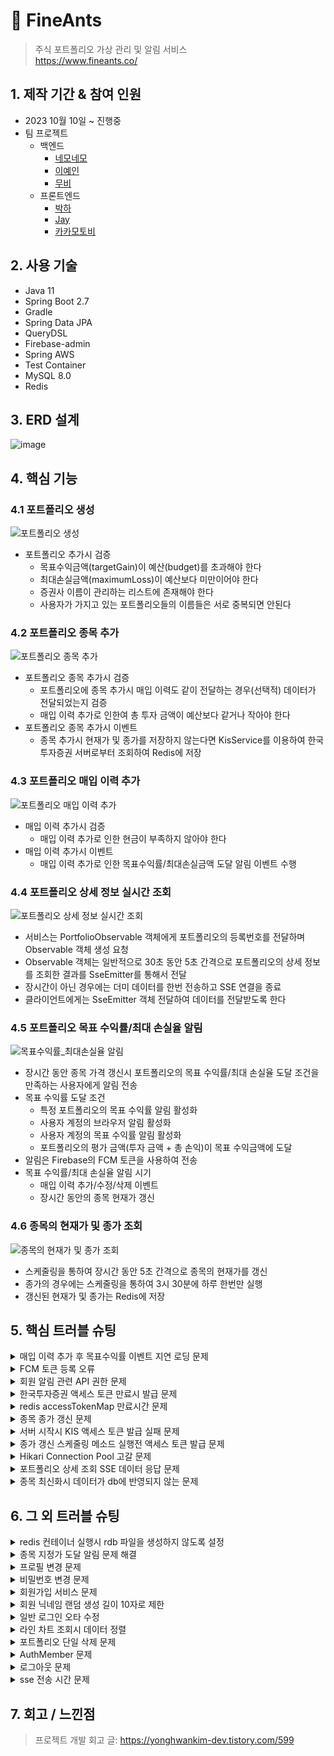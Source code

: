 # :pushpin: FineAnts

> 주식 포트폴리오 가상 관리 및 알림 서비스  
> https://www.fineants.co/

## 1. 제작 기간 & 참여 인원

- 2023 10월 10일 ~ 진행중
- 팀 프로젝트
    - 백엔드
        - [네모네모](https://github.com/yonghwankim-dev)
        - [이예인](https://github.com/yein-lee)
        - [무비](https://github.com/yhpark95)
    - 프론트엔드
        - [박하](https://github.com/bakhacode)
        - [Jay](https://github.com/altmit)
        - [카카모토비](https://github.com/Kakamotobi)

## 2. 사용 기술

- Java 11
- Spring Boot 2.7
- Gradle
- Spring Data JPA
- QueryDSL
- Firebase-admin
- Spring AWS
- Test Container
- MySQL 8.0
- Redis

## 3. ERD 설계

![image](https://github.com/fine-ants/FineAnts-was/assets/33227831/f48d2492-844e-4066-9a09-c34194fb6a28)

## 4. 핵심 기능

### 4.1 포트폴리오 생성

![포트폴리오 생성](https://gist.github.com/assets/33227831/756a5032-5dcd-4952-a6de-70387b82bb79)

- 포트폴리오 추가시 검증
    - 목표수익금액(targetGain)이 예산(budget)를 초과해야 한다
    - 최대손실금액(maximumLoss)이 예산보다 미만이어야 한다
    - 증권사 이름이 관리하는 리스트에 존재해야 한다
    - 사용자가 가지고 있는 포트폴리오들의 이름들은 서로 중복되면 안된다

### 4.2 포트폴리오 종목 추가

![포트폴리오 종목 추가](https://gist.github.com/assets/33227831/0ea466c0-293c-4d30-a94e-4719620673d7)

- 포트폴리오 종목 추가시 검증
    - 포트폴리오에 종목 추가시 매입 이력도 같이 전달하는 경우(선택적) 데이터가 전달되었는지 검증
    - 매입 이력 추가로 인한여 총 투자 금액이 예산보다 같거나 작아야 한다
- 포트폴리오 종목 추가시 이벤트
    - 종목 추가시 현재가 및 종가를 저장하지 않는다면 KisService를 이용하여 한국투자증권 서버로부터 조회하여 Redis에 저장

### 4.3 포트폴리오 매입 이력 추가

![포트폴리오 매입 이력 추가](https://gist.github.com/assets/33227831/29a5c7bf-25dc-4ebd-9baa-7660fde5bf08)

- 매입 이력 추가시 검증
    - 매입 이력 추가로 인한 현금이 부족하지 않아야 한다
- 매입 이력 추가시 이벤트
    - 매입 이력 추가로 인한 목표수익률/최대손실금액 도달 알림 이벤트 수행

### 4.4 포트폴리오 상세 정보 실시간 조회

![포트폴리오 상세 정보 실시간 조회](https://gist.github.com/assets/33227831/a67b9fca-1780-4a0c-8212-4bfd27359e4e)

- 서비스는 PortfolioObservable 객체에게 포트폴리오의 등록번호를 전달하며 Observable 객체 생성 요청
- Observable 객체는 일반적으로 30초 동안 5초 간격으로 포트폴리오의 상세 정보를 조회한 결과를 SseEmitter를 통해서 전달
- 장시간이 아닌 경우에는 더미 데이터를 한번 전송하고 SSE 연결을 종료
- 클라이언트에게는 SseEmitter 객체 전달하여 데이터를 전달받도록 한다

### 4.5 포트폴리오 목표 수익률/최대 손실율 알림

![목표수익률_최대손실율 알림](https://gist.github.com/assets/33227831/959a738d-83a2-4cc0-900e-5c14cd5d1833)

- 장시간 동안 종목 가격 갱신시 포트폴리오의 목표 수익률/최대 손실율 도달 조건을 만족하는 사용자에게 알림 전송
- 목표 수익률 도달 조건
    - 특정 포트폴리오의 목표 수익률 알림 활성화
    - 사용자 계정의 브라우저 알림 활성화
    - 사용자 계정의 목표 수익률 알림 활성화
    - 포트폴리오의 평가 금액(투자 금액 + 총 손익)이 목표 수익금액에 도달
- 알림은 Firebase의 FCM 토큰을 사용하여 전송
- 목표 수익률/최대 손실율 알림 시기
    - 매입 이력 추가/수정/삭제 이벤트
    - 장시간 동안의 종목 현재가 갱신

### 4.6 종목의 현재가 및 종가 조회

![종목의 현재가 및 종가 조회](https://gist.github.com/assets/33227831/e7c8360d-a94b-4b3c-b281-0906027cd71e)

- 스케줄링을 통하여 장시간 동안 5초 간격으로 종목의 현재가를 갱신
- 종가의 경우에는 스케줄링을 통하여 3시 30분에 하루 한번만 실행
- 갱신된 현재가 및 종가는 Redis에 저장

## 5. 핵심 트러블 슈팅

<details>
<summary>매입 이력 추가 후 목표수익률 이벤트 지연 로딩 문제</summary>
<div markdown="1">

- 매입 이력 추가 서비스 과정에서 지연 로딩된 연관 엔티티를 이미 로딩되었기 때문에 이벤트 수행 과정에서 직전에 추가된 매입이력이 조회되지 않은 것이 원인
- 매입 이력 추가 서비스에서 직전에 추가된 매입 이력을 연관 엔티티 리스트에 추가하도록 하여 문제 해결(영속성 전이는 설정하지 않고 별도로 db에 추가하도록 하는 방식으로 수행)

- [issue#275](https://github.com/fine-ants/FineAnts-was/issues/275)

</div>
</details>

<details>
<summary>FCM 토큰 등록 오류</summary>
<div markdown="1">

- 배포 db 서버의 FcmToken 테이블의 PK 컬럼에 auto_increment가 적용되지 않은 것이 원인
- PK 컬럼에 auto_increment 적용하여 문제 해

- [issue#208](https://github.com/fine-ants/FineAnts-was/issues/208)

</div>
</details>

<details>
<summary>회원 알림 관련 API 권한 문제</summary>
<div markdown="1">

- API 경로중 경로 변수 중에서 회원의 등록번호(memberId)가 존재하는데 서비스 수행시 회원 본인의 것인지 검증하지 않은 것이 원인
- 해당 서비스에 AOP를 적용하여 알림을 전송할 권한이 있는지 검증하도록 하여 문제 해결

```java

@Slf4j
@RequiredArgsConstructor
@Aspect
@Component
public class HasNotificationAuthorizationAspect {

	private final AuthenticationContext authenticationContext;

	@Before(value = "within(@org.springframework.web.bind.annotation.RestController *) && @annotation(hasNotificationAuthorization) && args(memberId, ..)", argNames = "hasNotificationAuthorization,memberId")
	public void hasAuthorization(final HasNotificationAuthorization hasNotificationAuthorization,
		@PathVariable final Long memberId) {
		AuthMember authMember = authenticationContext.getAuthMember();
		log.info("알림 권한 확인 시작, memberId={}, authMember : {}", memberId, authMember);
		if (!memberId.equals(authMember.getMemberId())) {
			throw new ForBiddenException(MemberErrorCode.FORBIDDEN_MEMBER);
		}
	}
} 
```

- [issue#203](https://github.com/fine-ants/FineAnts-was/issues/203)

</div>
</details>

<details>
<summary>한국투자증권 액세스 토큰 만료시 발급 문제</summary>
<div markdown="1">

- 액세스 토큰 재발급시 재발급 처리가 종료되기전까지 메서드가 대기하지 않고 종료된 것이 원인
- CountDownLatch 객체를 사용하여 액세스 토큰 재발급 처리가 완료될때까지 대기하여 문제 해결

- [issue#131](https://github.com/fine-ants/FineAnts-was/issues/131)

</div>
</details>

<details>
<summary>redis accessTokenMap 만료시간 문제</summary>
<div markdown="1">

- 한국투자증권 서버로부터 발급받은 액세스 토큰은 실제 만료시간은 22시간동안 유지되지만 `expires_in` 프로퍼티는 24시간을 가리키고 있음. 액세스 토큰 발급 만료시간 계산시 `expires_in`
  프로퍼티를 기준으로 계산한 것이 원인.
- `access_token_token_expired` 프로퍼티를 기준으로 액세스 토큰 만료시간을 설정하도록 변경하여 문제 해결

- [issue#63](https://github.com/fine-ants/FineAnts-was/issues/63)

</div>
</details>

<details>
<summary>종목 종가 갱신 문제</summary>
<div markdown="1">

- 액세스 토큰 만료시간을 `expires_in`을 기준으로 하는 것이 아닌 `access_token_token_expired` 프로퍼티를 기준으로 설정하도록 하여 문제 해결
- CompletableFuture 객체의 잘못된 순서의 타임아웃 콜백 설정 및 예외 처리 설정으로 인한 무한대기가 원인입니다. CompletableFuture 객체 생성시 바로 다음에 타임아웃 콜백 및 예외 처리
  설정하여 문제를 해결

- [issue#90](https://github.com/fine-ants/FineAnts-was/issues/90)

</div>
</details>

<details>
<summary>서버 시작시 KIS 액세스 토큰 발급 실패 문제</summary>
<div markdown="1">

- 서버 시작시 종목 및 종가 갱신하기 전 한국투자증권 서버의 액세스 토큰을 발급받습니다. 그러나 요청 횟수 초과와 같은 사유로 발급 실패시
  별도의 조치없이 초기화가 끝나는 것이 원인
- 액세스 토큰 발급 실패시 `retryWhen` operator를 이용하여 특정 시간 간격으로 다시 시도하여 발급받을 수 있도록 하여 문제 해결

- [issue#110](https://github.com/fine-ants/FineAnts-was/issues/110)

</div>
</details>

<details>
<summary>종가 갱신 스케줄링 메소드 실행전 액세스 토큰 발급 문제</summary>
<div markdown="1">

- 한국투자증권 API 서버의 액세스 토큰이 만료되었는지 체크하는 AOP에서 종가 갱신 스케줄링 메서드를 추가하지 않은 것이 원인
- 종가 갱신 스케줄링 메서드를 AOP에 추가하여 문제 해결

- [issue#120](https://github.com/fine-ants/FineAnts-was/issues/120)

</div>
</details>

<details>
<summary>Hikari Connection Pool 고갈 문제</summary>
<div markdown="1">

- SSE 연결로 인하여 HTTP가 연결을 유지하는 동안 서비스 레이어의 트랜잭션이 종료되었음에도 불구하고 OSIV(Open Session In View)가 활성화되어 있어
  30초 동안 Hikari Connection Pool의 연결 쓰레드를 점유한 것이 원인
- OSIV 비활성화하여 문제 해결

- [issue#123](https://github.com/fine-ants/FineAnts-was/issues/123)

</div>
</details>

<details>
<summary>포트폴리오 상세 조회 SSE 데이터 응답 문제</summary>
<div markdown="1">

- SSE 데이터 응답 생성을 별도의 쓰레드에서 수행하던 과정 중에서 종목의 종가가 존재하지 않아서 예외가 발생했을때 별도의 예외 처리를 하지 않은 것이 원인
- Exception 타입으로 캐치하도록 변경하여 모든 예외를 대상으로 캐치하여 SseEmitter 객체를 대상으로 completeWithError 호출하여 해결

- [issue#57](https://github.com/fine-ants/FineAnts-was/issues/57)

</div>
</details>

<details>
<summary>종목 최신화시 데이터가 db에 반영되지 않는 문제</summary>
<div markdown="1">

- 이전 tsv 파일 기반 종목 최신화 스케줄링 메서드가 실행되어 예상과 다른 실행이 원인
- 이전에 구현한 종목 최신화 스케줄링 메서드 제거하여 해결

- [issue#287](https://github.com/fine-ants/FineAnts-was/issues/287)

</div>
</details>

## 6. 그 외 트러블 슈팅

<details>
<summary>redis 컨테이너 실행시 rdb 파일을 생성하지 않도록 설정</summary>
<div markdown="1">

- Redis의 스냅샷 작성시 실패하게 되면 Write 명령어를 전부 거부함에 따라 rdb(redis database) 파일을 생성하지 않도록 설정

```
stop-writes-on-bgsave-error no
save ""
```

- [issue#38](https://github.com/fine-ants/FineAnts-was/issues/38)

</div>
</details>

<details>
<summary>종목 지정가 도달 알림 문제 해결</summary>
<div markdown="1">

- 종목 지정가 알림 전송 이력 전송시 알림마다 생성되는 등록번호(PK, Notification.id)를 키값으로 저장하는 것이 아닌
  종목 지정가 데이터에 대한 등록번호(PK, TargetPriceNotification.id)를 기준으로 저장합니다.

```
// 발송 이력 저장
.map(future -> future.thenCompose(item -> {
	sentManager.addTargetPriceNotification(item.getTargetPriceNotificationId());
	return CompletableFuture.supplyAsync(() -> item);
}))
```

- [issue#268](https://github.com/fine-ants/FineAnts-was/issues/268)

</div>
</details>

<details>
<summary>프로필 변경 문제</summary>
<div markdown="1">

- 프로필 정보에서 프로필 이미지만 변경하는 경우에 텍스트 정보가 필수값으로 설정되어 있어서 옵션을 선택적으로 변경

```
public ApiResponse<ProfileChangeResponse> changeProfile(
		@RequestPart(value = "profileImageFile", required = false) MultipartFile profileImageFile,
		@Valid @RequestPart(value = "profileInformation", required = false) ProfileChangeRequest request,
		@AuthPrincipalMember AuthMember authMember)
```

- [issue#164](https://github.com/fine-ants/FineAnts-was/issues/164)

</div>
</details>

<details>
<summary>비밀번호 변경 문제</summary>
<div markdown="1">

- 비밀번호 변경 서비스 메서드에서 `@Transactional(readOnly=true)`를 `@Transactional`로 변경하여 해결

```
@Transactional
public void modifyPassword(ModifyPasswordRequest request, AuthMember authMember) {
```

- [issue#162](https://github.com/fine-ants/FineAnts-was/issues/162)

</div>
</details>

<details>
<summary>회원가입 서비스 문제</summary>
<div markdown="1">

- 회원가입시 프로필 사진과 json 형식의 회원가입 정보를 같이 전달하는 경우 json 데이터가 전달되지 않는 문제
- 클라이언트인 React에서 로컬 개발시 목서버를 끔으로써 문제를 해결
- [issue#159](https://github.com/fine-ants/FineAnts-was/issues/159)

</div>
</details>

<details>
<summary>회원 닉네임 랜덤 생성 길이 10자로 제한</summary>
<div markdown="1">

- member.nickname.len 프로퍼티의 길이를 7로 설정하여 문제를 해결
- 랜덤 닉네임 형식 : 일개미(3자) + 랜덤 문자열 7자

```yml
member:
  nickname:
    prefix: 일개미
    len: 7
```

- [issue#154](https://github.com/fine-ants/FineAnts-was/issues/154)

</div>
</details>

<details>
<summary>일반 로그인 오타 수정</summary>
<div markdown="1">

- 로컬 회원을 db에서 조회시 provider(플랫폼) 매개변수에 null이 아닌 "local"을 전달하여 문제를 해결

```
@Transactional(readOnly = true)
public LoginResponse login(LoginRequest request) {
  Member member = memberRepository.findMemberByEmailAndProvider(request.getEmail(), LOCAL_PROVIDER)
  .orElseThrow(() -> new BadRequestException(MemberErrorCode.LOGIN_FAIL));
  // ...
  return LoginResponse.from(jwt, OauthMemberResponse.from(member));
}
```

- [issue#133](https://github.com/fine-ants/FineAnts-was/issues/133)

</div>
</details>

<details>
<summary>라인 차트 조회시 데이터 정렬</summary>
<div markdown="1">

- 포트폴리오들의 전체 평가금액에 대한 라인 차트 조회시 일자를 기준으로 오름차순으로 정렬하여 문제를 해결

```
return timeValueMap.keySet()
		.stream()
		.sorted()
		.map(key -> DashboardLineChartResponse.of(key, timeValueMap.get(key)))
		.collect(Collectors.toList());
```

- [issue#84](https://github.com/fine-ants/FineAnts-was/issues/84)

</div>
</details>

<details>
<summary>포트폴리오 단일 삭제 문제</summary>
<div markdown="1">

- 포트폴리오 단일 삭제시 일대다 관계를 맺고 있는 포트폴리오의 수익 내역 데이터(PortfolioGainHistory)들을 먼저 제거하여 단일 삭제 문제를 해결

```
int delPortfolioGainHistoryCnt = portfolioGainHistoryRepository.deleteAllByPortfolioId(portfolioId);
log.info("포트폴리오 손익 내역 삭제 개수 : {}", delPortfolioGainHistoryCnt);
```

- [issue#83](https://github.com/fine-ants/FineAnts-was/issues/83)

</div>
</details>

<details>
<summary>AuthMember 문제</summary>
<div markdown="1">

- AuthMember 타입에 대한 매개변수 리졸버를 설정 클래스 파일에 추가함으로써 문제를 해결

```java

@Configuration
@RequiredArgsConstructor
public class WebConfig implements WebMvcConfigurer {
	private final AuthPrincipalArgumentResolver authPrincipalArgumentResolver;

	@Override
	public void addArgumentResolvers(List<HandlerMethodArgumentResolver> resolvers) {
		resolvers.add(authPrincipalArgumentResolver);
	}
}
```

- [issue#31](https://github.com/fine-ants/FineAnts-was/issues/31)

</div>
</details>

<details>
<summary>로그아웃 문제</summary>
<div markdown="1">

- 로그아웃이 정상적으로 수행하기 위해서 로그아웃 인터셉터를 설정 클래스 파일에 추가하여 문제를 해결

```java

@Slf4j
public class LogoutInterceptor implements HandlerInterceptor {
	@Override
	public boolean preHandle(HttpServletRequest request, HttpServletResponse response, Object handler) throws
		Exception {
		log.debug("로그아웃 인터셉터 접속 : {}", request.getRequestURI());
		String accessToken = extractJwt(request).orElseThrow(
			() -> new UnAuthorizationException(JwtErrorCode.EMPTY_TOKEN));
		request.setAttribute("accessToken", accessToken);
		return true;
	}

	private Optional<String> extractJwt(HttpServletRequest request) {
		String header = request.getHeader(AUTHORIZATION);

		if (!StringUtils.hasText(header) || !header.startsWith(BEARER)) {
			return Optional.empty();
		}

		return Optional.of(header.split(" ")[1]);
	}
}
```

- [issue#29](https://github.com/fine-ants/FineAnts-was/issues/29)

</div>
</details>

<details>
<summary>sse 전송 시간 문제</summary>
<div markdown="1">

- 다수의 클라이언트가 동일한 포트폴리오 번호를 이용하여 실시간 포트폴리오 상세 정보(sse 방식) 요청시 한 클라이언트를 제외한 다른 클라이언트의 연결이 끊어지는 문제
- sseEmitter 객체의 관리를 해시맵으로 관리하고 있었고 해시맵의 키값을 포트폴리오 번호로 관리하였기 때문에 발생한 문제
- sseEmitter 관리하는 해시맵의 키값을 이벤트 ID와 포트폴리오 등록번호를 가진 SseEmitterKey 타입으로 변경하여 문제를 해결

```java

@Getter
@ToString
@EqualsAndHashCode(of = "eventId")
@RequiredArgsConstructor
public class SseEmitterKey {
	private final Long eventId;
	private final Long portfolioId;

	public static SseEmitterKey create(Long portfolioId) {
		return new SseEmitterKey(
			System.currentTimeMillis(),
			portfolioId
		);
	}
}
```

- [issue#140](https://github.com/fine-ants/FineAnts-was/pull/140)

</div>
</details>

## 7. 회고 / 느낀점

> 프로젝트 개발 회고 글: https://yonghwankim-dev.tistory.com/599
